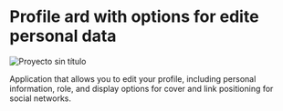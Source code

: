 # Profile ard with options for edite personal data

![Proyecto sin título](https://github.com/robmab/Profile_Card/assets/56076087/55fca6a3-97a9-432e-8586-4de9e92e02c2)

Application that allows you to edit your profile, including personal information, role, and display options for cover and link positioning for social networks.
